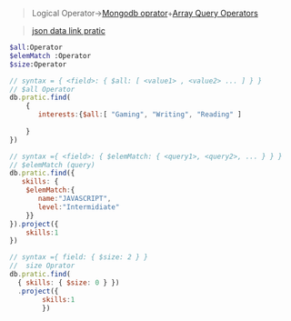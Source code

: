 > Logical Operator->[Mongodb oprator](https://www.mongodb.com/docs/manual/reference/operator/)+[Array Query Operators](https://www.mongodb.com/docs/manual/reference/operator/query/all/)

> [json data link pratic](https://raw.githubusercontent.com/julfiker755/json/main/practice-data.json)

```sh
$all:Operator
$elemMatch :Operator
$size:Operator
```


```js
// syntax = { <field>: { $all: [ <value1> , <value2> ... ] } }
// $all Operator
db.pratic.find(
    {
       interests:{$all:[ "Gaming", "Writing", "Reading" ]
        
    } 
}) 
```
```js
// syntax ={ <field>: { $elemMatch: { <query1>, <query2>, ... } } }
// $elemMatch (query)
db.pratic.find({
   skills: { 
    $elemMatch:{
       name:"JAVASCRIPT",
       level:"Intermidiate"
    }} 
}).project({
    skills:1
})
```
```js
// syntax ={ field: { $size: 2 } }
//  size Oprator
db.pratic.find(
  { skills: { $size: 0 } })
  .project({
        skills:1
        })
```

